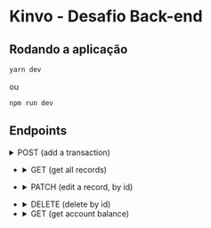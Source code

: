 # Kinvo - Desafio Back-end

## Rodando a aplicação

```bash
yarn dev
```

ou

```bash
npm run dev
```

## Endpoints

<details>
      <summary>POST (add a transaction)</summary>


  - Url:
     - `/api/finance`
     - Exemplo: `http://localhost:4000/api/finance`

  - Request:
    - Body

        ```json
        {
            "desc": "Saturday dinner",
            "type": "expense",
            "value": -80,
            "note": "i ordered a hamburguer."
        }
        ```

  - Response: 
    - Status: `201 Created`


</details>

- <details>
      <summary>GET (get all records)</summary>

  - Url:
     - `/api/finance/:startDate/:endDate/:limit?`
     - Exemplo: `http://localhost:4000/api/finance/2022-07-07/2022-07-10`
     - Exemplo: `http://localhost:4000/api/finance/2022-07-07/2022-07-10/2`

  - Response: 
    - Status: `200 OK`
        ```json
        {
            "record": [
                {
                    "_id": "62c80b5f154aa3e6bf5de048",
                    "desc": "Credit card",
                    "type": "expense",
                    "value": -1750,
                    "note": "Juny travel",
                    "createdAt": "2022-07-08T10:47:59.047Z",
                    "updatedAt": "2022-07-10T22:42:11.100Z",
                    "__v": 0
                },
                {
                    "_id": "62c80bed154aa3e6bf5de04c",
                    "desc": "Phone bill",
                    "type": "expense",
                    "value": -150,
                    "note": "my family phone bill",
                    "createdAt": "2022-07-08T10:50:21.569Z",
                    "updatedAt": "2022-07-10T22:42:49.301Z",
                    "__v": 0
                }
            ]
        }
    ```


</details>

- <details>
      <summary>PATCH (edit a record, by id)</summary>

  - Url:
    - `/api/finance/:id`
    - Exemplo: `http://localhost:4000/api/finance/62c80aa5154aa3e6bf5de039`
    - Request:
        - Body

        ```json
        {
            "desc": "Saturday dinner",
            "type": "expense",
            "value": -80,
            "note": "i ordered a hamburguer with fries, i paid using credit card."
        }

    - Response: 
    - Status: `201 OK`    ```



</details>

- <details>
      <summary>DELETE (delete by id)</summary>

  - Url:
    - `/api/finance/:id`
    - Exemplo: `http://localhost:4000/api/finance/62c80aa5154aa3e6bf5de039`


  - Response: 
    - Status: `204 No Content`



- <details>
      <summary>GET (get account balance)</summary>

  - Url:
    - `/api/balance`
    - Exemplo: `http://localhost:4000/api/balance`

  - Response: 
    - Status: `200 OK`
    - Body

      ```json
      {
          "balance": 3500
      }
      ```

</details>


